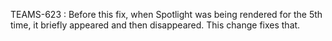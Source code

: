 TEAMS-623 : Before this fix, when Spotlight was being rendered for the 5th time, it briefly appeared and then disappeared. This change fixes that.